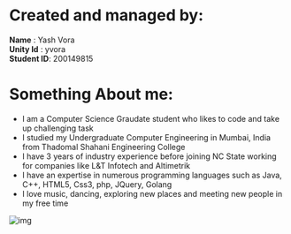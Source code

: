 # Created and managed by:
**Name** : Yash Vora <br/>
**Unity Id** : yvora <br/>
**Student ID**: 200149815

# Something About me:
 * I am a Computer Science Graudate student who likes to code and take up challenging task
 * I studied my Undergraduate Computer Engineering in Mumbai, India from Thadomal Shahani Engineering College
 * I have 3 years of industry experience before joining NC State working for companies like L&T Infotech and Altimetrik 
 * I have an expertise in numerous programming languages such as Java, C++, HTML5, Css3, php, JQuery, Golang
 * I love music, dancing, exploring new places and meeting new people in my free time

![img](https://github.ncsu.edu/yvora/HW1/blob/gh-pages/images/pic.jpg)
